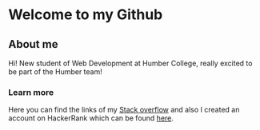 # Welcome to my Github

## About me
Hi! New student of Web Development at Humber College, really excited to be part of the Humber team!

### Learn more
Here you can find the links of my [Stack overflow](https://stackoverflow.com/users/23215712/breno-souza) and also I created an account on HackerRank which can be found [here](https://www.hackerrank.com/profile/bjgstd).

